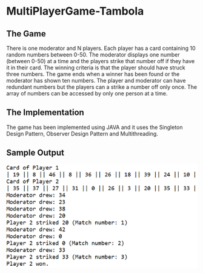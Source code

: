 # MultiPlayerGame-Tambola
## The Game
There is one moderator and N players. Each player has a card containing 10 random numbers between 0-50. The moderator displays one number (between 0-50) at a time and the players strike that number off if they have it in their card. The winning criteria is that the player should have struck three numbers. The game ends when a winner has been found or the moderator has shown ten numbers. The player and moderator can have redundant numbers but the players can a strike a number off only once. The array of numbers can be accessed by only one person at a time.

## The Implementation
The game has been implemented using JAVA and it uses the Singleton Design Pattern, Observer Design Pattern and Multithreading.

## Sample Output
![](images/tambola_img2.PNG) <!-- .element height="10%" width="10%" -->
